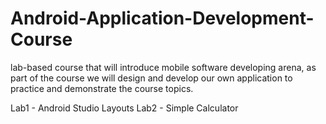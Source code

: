 # Android-Application-Development-Course
lab-based course that will introduce mobile software developing arena, as part of the course we will design and develop our own application to practice and demonstrate the course topics.

Lab1 - Android Studio Layouts
Lab2 - Simple Calculator
